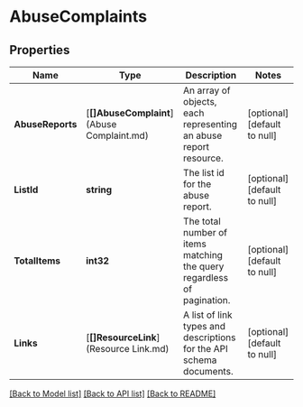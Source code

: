 # AbuseComplaints

## Properties
Name | Type | Description | Notes
------------ | ------------- | ------------- | -------------
**AbuseReports** | [**[]AbuseComplaint**](Abuse Complaint.md) | An array of objects, each representing an abuse report resource. | [optional] [default to null]
**ListId** | **string** | The list id for the abuse report. | [optional] [default to null]
**TotalItems** | **int32** | The total number of items matching the query regardless of pagination. | [optional] [default to null]
**Links** | [**[]ResourceLink**](Resource Link.md) | A list of link types and descriptions for the API schema documents. | [optional] [default to null]

[[Back to Model list]](../README.md#documentation-for-models) [[Back to API list]](../README.md#documentation-for-api-endpoints) [[Back to README]](../README.md)



